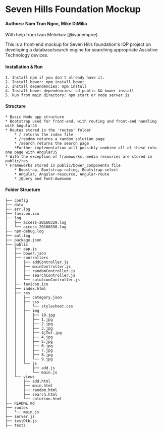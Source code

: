 # Seven Hills Foundation Mockup

#### Authors: Nam Tran Ngoc, Mike DiMilia
With help from Ivan Melnikov (@ivanempire)

This is a front-end mockup for Seven Hills foundation's IQP project on developing a database/search engine for searching appropriate Assistive Technology devices. 

#### Installation & Run

    1. Install npm if you don't already have it.
    2. Install bower: npm install bower
    3. Install dependencies: npm install
    4. Install bower dependencies: cd public && bower install
    5. Run from main directory: npm start or node server.js

#### Structure

    * Basic Node app structure
    * Bootstrap used for front-end, with routing and front-end handling with AngularJS
    * Routes stored in the 'routes' folder
        * / returns the index file
        * /random returns a random solution page
        * /search returns the search page
        *Further implementation will possibly combine all of these into one page with AngularJS
    * With the exception of frameworks, media resources are stored in public/res
    * Frameworks stored in public/bower_components file
        * Boostrap, Bootstrap-rating, Bootstrap-select
        * Angular, Angular-resource, Angular-route
        * jQuery and Font-Awesome

#### Folder Structure

    ├── config
    ├── data
    ├── err.log
    ├── favicon.ico
    ├── log
    │   ├── access-20160329.log
    │   └── access-20160330.log
    ├── npm-debug.log
    ├── out.log
    ├── package.json
    ├── public
    │   ├── app.js
    │   ├── bower.json
    │   ├── controllers
    │   │   ├── addController.js
    │   │   ├── mainController.js
    │   │   ├── randomController.js
    │   │   ├── searchController.js
    │   │   └── solutionController.js
    │   ├── favicon.ico
    │   ├── index.html
    │   ├── res
    │   │   ├── category.json
    │   │   ├── css
    │   │   │   └── stylesheet.css
    │   │   ├── img
    │   │   │   ├── 10.jpg
    │   │   │   ├── 1.jpg
    │   │   │   ├── 2.jpg
    │   │   │   ├── 3.jpg
    │   │   │   ├── 4jIot.jpg
    │   │   │   ├── 4.jpg
    │   │   │   ├── 5.jpg
    │   │   │   ├── 6.jpg
    │   │   │   ├── 7.jpg
    │   │   │   ├── 8.jpg
    │   │   │   └── 9.jpg
    │   │   └── js
    │   │       ├── add.js
    │   │       └── main.js
    │   └── views
    │       ├── add.html
    │       ├── main.html
    │       ├── random.html
    │       ├── search.html
    │       └── solution.html
    ├── README.md
    ├── routes
    │   └── main.js
    ├── server.js
    ├── testDtb.js
    ├── tests
